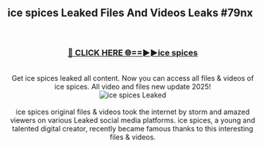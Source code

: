 ## ice spices Leaked Files And Videos Leaks #79nx
<br>
<div align="center">
<h3><a href="https://watchclip.my.id/ice spices" rel="nofollow">🔴 CLICK HERE 🌐==►►ice spices</a></h3>
<br>
Get ice spices leaked all content. Now you can access all files & videos of ice spices. All video and files new update 2025!
<br>
<a href="https://watchclip.my.id/ice spices" rel="nofollow" data-target="animated-image.originalLink"><img src="https://i.ibb.co.com/WyWwxjT/player-gif2.gif" alt="ice spices Leaked" style="max-width: 100%; display: inline-block;" data-target="animated-image.originalImage"></a>
<br><br>
ice spices original files & videos took the internet by storm and amazed viewers on various Leaked social media platforms. ice spices, a young and talented digital creator, recently became famous thanks to this interesting files & videos.
</div>
<br>